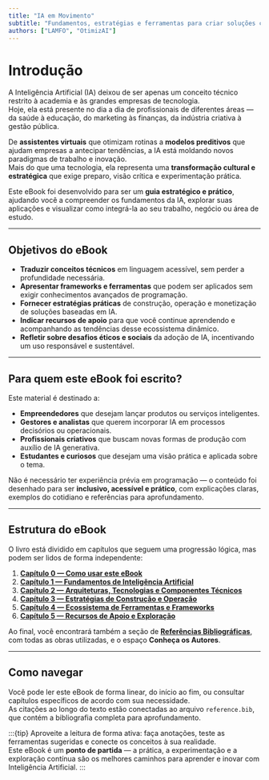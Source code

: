 ```yaml
---
title: "IA em Movimento"
subtitle: "Fundamentos, estratégias e ferramentas para criar soluções com Inteligência Artificial"
authors: ["LAMFO", "OtimizAI"]
---
```


# Introdução

A Inteligência Artificial (IA) deixou de ser apenas um conceito técnico restrito à academia e às grandes empresas de tecnologia.  
Hoje, ela está presente no dia a dia de profissionais de diferentes áreas — da saúde à educação, do marketing às finanças, da indústria criativa à gestão pública.  

De **assistentes virtuais** que otimizam rotinas a **modelos preditivos** que ajudam empresas a antecipar tendências, a IA está moldando novos paradigmas de trabalho e inovação.  
Mais do que uma tecnologia, ela representa uma **transformação cultural e estratégica** que exige preparo, visão crítica e experimentação prática.  

Este eBook foi desenvolvido para ser um **guia estratégico e prático**, ajudando você a compreender os fundamentos da IA, explorar suas aplicações e visualizar como integrá-la ao seu trabalho, negócio ou área de estudo.

---

## Objetivos do eBook

- **Traduzir conceitos técnicos** em linguagem acessível, sem perder a profundidade necessária.  
- **Apresentar frameworks e ferramentas** que podem ser aplicados sem exigir conhecimentos avançados de programação.  
- **Fornecer estratégias práticas** de construção, operação e monetização de soluções baseadas em IA.  
- **Indicar recursos de apoio** para que você continue aprendendo e acompanhando as tendências desse ecossistema dinâmico.  
- **Refletir sobre desafios éticos e sociais** da adoção de IA, incentivando um uso responsável e sustentável.  

---

## Para quem este eBook foi escrito?

Este material é destinado a:  

- **Empreendedores** que desejam lançar produtos ou serviços inteligentes.  
- **Gestores e analistas** que querem incorporar IA em processos decisórios ou operacionais.  
- **Profissionais criativos** que buscam novas formas de produção com auxílio de IA generativa.  
- **Estudantes e curiosos** que desejam uma visão prática e aplicada sobre o tema.  

Não é necessário ter experiência prévia em programação — o conteúdo foi desenhado para ser **inclusivo, acessível e prático**, com explicações claras, exemplos do cotidiano e referências para aprofundamento.  

---

## Estrutura do eBook

O livro está dividido em capítulos que seguem uma progressão lógica, mas podem ser lidos de forma independente:  

1. [**Capítulo 0 — Como usar este eBook**](cap0)  
2. [**Capítulo 1 — Fundamentos de Inteligência Artificial**](cap1)  
3. [**Capítulo 2 — Arquiteturas, Tecnologias e Componentes Técnicos**](cap2)  
4. [**Capítulo 3 — Estratégias de Construção e Operação**](cap3)  
5. [**Capítulo 4 — Ecossistema de Ferramentas e Frameworks**](cap4)  
6. [**Capítulo 5 — Recursos de Apoio e Exploração**](cap5)  

Ao final, você encontrará também a seção de [**Referências Bibliográficas**](referencia), com todas as obras utilizadas, e o espaço **Conheça os Autores**.  

---

## Como navegar

Você pode ler este eBook de forma linear, do início ao fim, ou consultar capítulos específicos de acordo com sua necessidade.  
As citações ao longo do texto estão conectadas ao arquivo `reference.bib`, que contém a bibliografia completa para aprofundamento.  

:::{tip}
Aproveite a leitura de forma ativa: faça anotações, teste as ferramentas sugeridas e conecte os conceitos à sua realidade.  
Este eBook é um **ponto de partida** — a prática, a experimentação e a exploração contínua são os melhores caminhos para aprender e inovar com Inteligência Artificial.
:::
